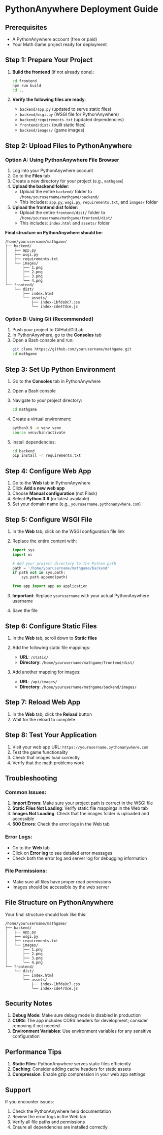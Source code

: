 # PythonAnywhere Deployment Guide

## Prerequisites
- A PythonAnywhere account (free or paid)
- Your Math Game project ready for deployment

## Step 1: Prepare Your Project

1. **Build the frontend** (if not already done):
   ```bash
   cd frontend
   npm run build
   cd ..
   ```

2. **Verify the following files are ready**:
   - `backend/app.py` (updated to serve static files)
   - `backend/wsgi.py` (WSGI file for PythonAnywhere)
   - `backend/requirements.txt` (updated dependencies)
   - `frontend/dist/` (built static files)
   - `backend/images/` (game images)

## Step 2: Upload Files to PythonAnywhere

### Option A: Using PythonAnywhere File Browser
1. Log into your PythonAnywhere account
2. Go to the **Files** tab
3. Create a new directory for your project (e.g., `mathgame`)
4. **Upload the backend folder**:
   - Upload the entire `backend/` folder to `/home/yourusername/mathgame/backend/`
   - This includes: `app.py`, `wsgi.py`, `requirements.txt`, and `images/` folder
5. **Upload the frontend dist folder**:
   - Upload the entire `frontend/dist/` folder to `/home/yourusername/mathgame/frontend/dist/`
   - This includes: `index.html` and `assets/` folder

**Final structure on PythonAnywhere should be:**
```
/home/yourusername/mathgame/
├── backend/
│   ├── app.py
│   ├── wsgi.py
│   ├── requirements.txt
│   └── images/
│       ├── 1.png
│       ├── 2.png
│       ├── 3.png
│       └── 4.png
└── frontend/
    └── dist/
        ├── index.html
        └── assets/
            ├── index-1bfda9c7.css
            └── index-cde47dce.js
```

### Option B: Using Git (Recommended)
1. Push your project to GitHub/GitLab
2. In PythonAnywhere, go to the **Consoles** tab
3. Open a Bash console and run:
   ```bash
   git clone https://github.com/yourusername/mathgame.git
   cd mathgame
   ```

## Step 3: Set Up Python Environment

1. Go to the **Consoles** tab in PythonAnywhere
2. Open a Bash console
3. Navigate to your project directory:
   ```bash
   cd mathgame
   ```

4. Create a virtual environment:
   ```bash
   python3.9 -m venv venv
   source venv/bin/activate
   ```

5. Install dependencies:
   ```bash
   cd backend
   pip install -r requirements.txt
   ```

## Step 4: Configure Web App

1. Go to the **Web** tab in PythonAnywhere
2. Click **Add a new web app**
3. Choose **Manual configuration** (not Flask)
4. Select **Python 3.9** (or latest available)
5. Set your domain name (e.g., `yourusername.pythonanywhere.com`)

## Step 5: Configure WSGI File

1. In the **Web** tab, click on the WSGI configuration file link
2. Replace the entire content with:
   ```python
   import sys
   import os
   
   # Add your project directory to the Python path
   path = '/home/yourusername/mathgame/backend'
   if path not in sys.path:
       sys.path.append(path)
   
   from app import app as application
   ```

3. **Important**: Replace `yourusername` with your actual PythonAnywhere username
4. Save the file

## Step 6: Configure Static Files

1. In the **Web** tab, scroll down to **Static files**
2. Add the following static file mappings:
   - **URL**: `/static/`
   - **Directory**: `/home/yourusername/mathgame/frontend/dist/`
   
3. Add another mapping for images:
   - **URL**: `/api/images/`
   - **Directory**: `/home/yourusername/mathgame/backend/images/`

## Step 7: Reload Web App

1. In the **Web** tab, click the **Reload** button
2. Wait for the reload to complete

## Step 8: Test Your Application

1. Visit your web app URL: `https://yourusername.pythonanywhere.com`
2. Test the game functionality
3. Check that images load correctly
4. Verify that the math problems work

## Troubleshooting

### Common Issues:

1. **Import Errors**: Make sure your project path is correct in the WSGI file
2. **Static Files Not Loading**: Verify static file mappings in the Web tab
3. **Images Not Loading**: Check that the images folder is uploaded and accessible
4. **500 Errors**: Check the error logs in the Web tab

### Error Logs:
- Go to the **Web** tab
- Click on **Error log** to see detailed error messages
- Check both the error log and server log for debugging information

### File Permissions:
- Make sure all files have proper read permissions
- Images should be accessible by the web server

## File Structure on PythonAnywhere

Your final structure should look like this:
```
/home/yourusername/mathgame/
├── backend/
│   ├── app.py
│   ├── wsgi.py
│   ├── requirements.txt
│   └── images/
│       ├── 1.png
│       ├── 2.png
│       ├── 3.png
│       └── 4.png
└── frontend/
    └── dist/
        ├── index.html
        └── assets/
            ├── index-1bfda9c7.css
            └── index-cde47dce.js
```

## Security Notes

1. **Debug Mode**: Make sure debug mode is disabled in production
2. **CORS**: The app includes CORS headers for development; consider removing if not needed
3. **Environment Variables**: Use environment variables for any sensitive configuration

## Performance Tips

1. **Static Files**: PythonAnywhere serves static files efficiently
2. **Caching**: Consider adding cache headers for static assets
3. **Compression**: Enable gzip compression in your web app settings

## Support

If you encounter issues:
1. Check the PythonAnywhere help documentation
2. Review the error logs in the Web tab
3. Verify all file paths and permissions
4. Ensure all dependencies are installed correctly 